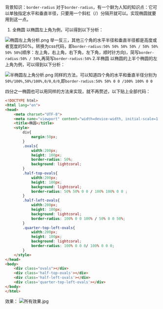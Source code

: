 背景知识：`border-radius`
对于`border-radius`，有一个鲜为人知的知识点：它可以单独指定水平和垂直半径，只要用一个斜杠（/）分隔开就可以。实现椭圆就要用到这一点。
1. 全椭圆
以椭圆左上角为例，可以得到以下分析：

![椭圆左上角分析.png](https://upload-images.jianshu.io/upload_images/13613564-b475c55a283e58d9.png?imageMogr2/auto-orient/strip%7CimageView2/2/w/1240)
举一反三，其他三个角的水平半径和垂直半径都是高度或者宽度的50%。转换为css代码，即`border-radius:50% 50% 50% 50% / 50% 50% 50% 50%`(顺序：左上角，右上角，右下角，左下角，顺时针方向)，简写`border-radius:50% / 50%`,再简写`border-radius:50%`
2.半椭圆
以椭圆的上半个椭圆的左上角为例，可以得到以下分析：

![半椭圆左上角分析.png](https://upload-images.jianshu.io/upload_images/13613564-9fc556c37215e721.png?imageMogr2/auto-orient/strip%7CimageView2/2/w/1240)
同样的方法，可以知道四个角的水平和垂直半径分别为`50%/100%,50%/100%,0/0,0/0`,即`border-radius:50% 50% 0 0 /100% 100% 0 0 `

四分之一椭圆也可以用同样的方法来实现，就不再赘述，以下贴上全部代码：
````html
<!DOCTYPE html>
<html lang="en">
<head>
    <meta charset="UTF-8">
    <meta name="viewport" content="width=device-width, initial-scale=1.0">
    <title>椭圆</title>
    <style>
        div{
            margin:50px;
        }
        .ovals{
            width:200px;
            height: 100px;
            border-radius: 50%;
            background: lightcoral;
        }
        .half-top-ovals{
            width:200px;
            height: 100px;
            background: lightcoral;
            border-radius: 50% 50% 0 0 / 100% 100% 0 0 ;
        }
        .half-left-ovals{
            width:200px;
            height: 100px;
            background: lightcoral;
            border-radius: 100% 0 0 100% / 50% 0 0 50%;
        }
        .quarter-top-left-ovals{
            width:200px;
            height: 100px;
            background: lightcoral;
            border-radius: 100% 0 0 0/ 100% 0 0 0;
        }
    </style>
</head>
<body>
    <div class="ovals"></div>
    <div class='half-top-ovals'></div>
    <div class='half-left-ovals'></div>
    <div class='quarter-top-left-ovals'></div>
</body>
</html>

````
效果：
![所有效果.jpg](https://upload-images.jianshu.io/upload_images/13613564-8303273d256d303c.jpg?imageMogr2/auto-orient/strip%7CimageView2/2/w/1240)


